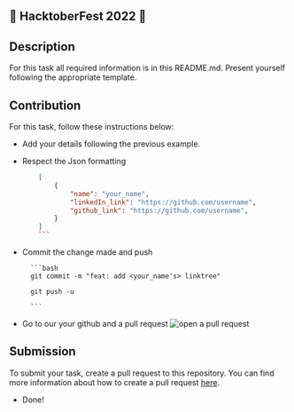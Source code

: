 ## 🎃 HacktoberFest 2022 🎃
## Description

For this task all required information is in this README.md. Present yourself following the appropriate template.

## Contribution

For this task, follow these instructions below:
- Add your details following the previous example.
- Respect the Json formatting
    ```json
        [
            {
                "name": "your_name",
                "linkedIn_link": "https://github.com/username",
                "github_link": "https://github.com/username",
            }
        ]
        ```
- Commit the change made and push

        ```bash
        git commit -m "feat: add <your_name's> linktree"

        git push -u

        ```
- Go to our your github and a pull request
        ![open a pull request](https://i0.wp.com/user-images.githubusercontent.com/3477155/52671177-5d0e0100-2ee8-11e9-8645-bdd923b7d93b.gif?resize=1024%2C512&ssl=1)

## Submission

To submit your task, create a pull request to this repository. You can find more information about how to create a pull request [here](https://docs.github.com/en/github/collaborating-with-issues-and-pull-requests/creating-a-pull-request).

- Done!
